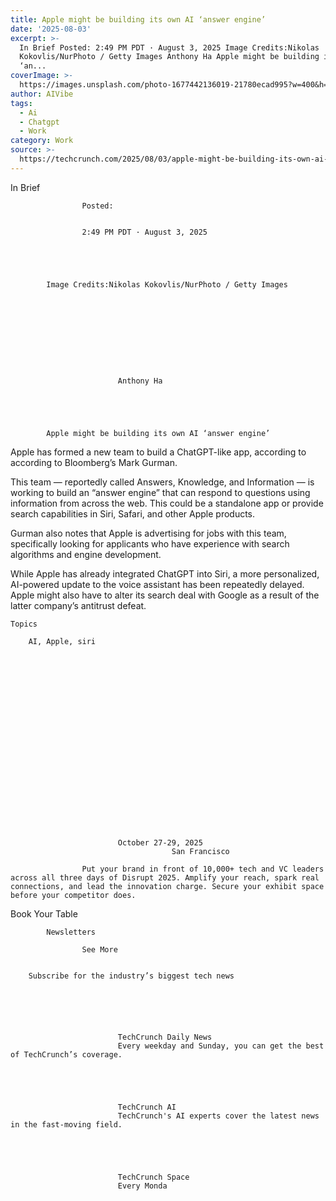 ```yaml
---
title: Apple might be building its own AI ‘answer engine’
date: '2025-08-03'
excerpt: >-
  In Brief Posted: 2:49 PM PDT · August 3, 2025 Image Credits:Nikolas
  Kokovlis/NurPhoto / Getty Images Anthony Ha Apple might be building its own AI
  ‘an...
coverImage: >-
  https://images.unsplash.com/photo-1677442136019-21780ecad995?w=400&h=200&fit=crop&auto=format
author: AIVibe
tags:
  - Ai
  - Chatgpt
  - Work
category: Work
source: >-
  https://techcrunch.com/2025/08/03/apple-might-be-building-its-own-ai-answer-engine/
---
```

In Brief

				
				
					Posted:
					

					2:49 PM PDT · August 3, 2025
				
				
			
			

			Image Credits:Nikolas Kokovlis/NurPhoto / Getty Images

			

	
		
							
											
									
					
		
							Anthony Ha
					
	



			Apple might be building its own AI ‘answer engine’

			
Apple has formed a new team to build a ChatGPT-like app, according to according to Bloomberg’s Mark Gurman.

This team — reportedly called Answers, Knowledge, and Information — is working to build an “answer engine” that can respond to questions using information from across the web. This could be a standalone app or provide search capabilities in Siri, Safari, and other Apple products.


	
	




	
	



Gurman also notes that Apple is advertising for jobs with this team, specifically looking for applicants who have experience with search algorithms and engine development.

While Apple has already integrated ChatGPT into Siri, a more personalized, AI-powered update to the voice assistant has been repeatedly delayed. Apple might also have to alter its search deal with Google as a result of the latter company’s antitrust defeat.


			
	Topics
	
		AI, Apple, siri	


		
		

		
		
			



	
	






	
					
				
							October 27-29, 2025
										San Francisco
					
					Put your brand in front of 10,000+ tech and VC leaders across all three days of Disrupt 2025. Amplify your reach, spark real connections, and lead the innovation charge. Secure your exhibit space before your competitor does.
				


Book Your Table


	



		
		
	
	

	
	

		
	
		
			Newsletters
							
					See More
				
					
		Subscribe for the industry’s biggest tech news
	
	
		
			
									
						
							TechCrunch Daily News
							Every weekday and Sunday, you can get the best of TechCrunch’s coverage.
							
						
					
									
						
							TechCrunch AI
							TechCrunch's AI experts cover the latest news in the fast-moving field.
							
						
					
									
						
							TechCrunch Space
							Every Monda
